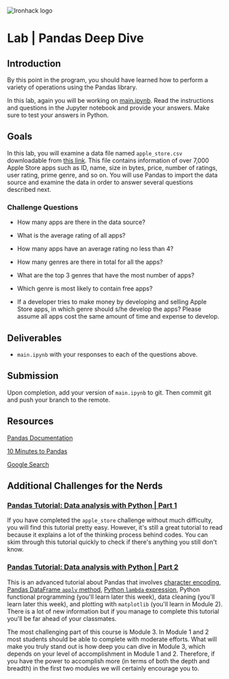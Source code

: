 ![Ironhack logo](https://i.imgur.com/1QgrNNw.png) 

# Lab | Pandas Deep Dive

## Introduction

By this point in the program, you should have learned how to perform a variety of operations using the Pandas library.

In this lab, again you will be working on [main.ipynb](your-code/main.ipynb). Read the instructions and questions in the Jupyter notebook and provide your answers. Make sure to test your answers in Python.

## Goals

In this lab, you will examine a data file named `apple_store.csv` downloadable from [this link](https://s3-eu-west-1.amazonaws.com/ih-materials/uploads/data-static/data/apple_store.csv). This file contains information of over 7,000 Apple Store apps such as ID, name, size in bytes, price, number of ratings, user rating, prime genre, and so on. You will use Pandas to import the data source and examine the data in order to answer several questions described next.

### Challenge Questions

- How many apps are there in the data source?

-  What is the average rating of all apps?

- How many apps have an average rating no less than 4?

- How many genres are there in total for all the apps?

- What are the top 3 genres that have the most number of apps?

- Which genre is most likely to contain free apps?

- If a developer tries to make money by developing and selling Apple Store apps, in which genre should s/he develop the apps? Please assume all apps cost the same amount of time and expense to develop.

## Deliverables

- `main.ipynb` with your responses to each of the questions above.

## Submission

Upon completion, add your version of `main.ipynb` to git. Then commit git and push your branch to the remote.

## Resources

[Pandas Documentation](https://pandas.pydata.org/pandas-docs/stable/api.html)

[10 Minutes to Pandas](https://pandas.pydata.org/pandas-docs/stable/10min.html)

[Google Search](https://www.google.com/search?q=how+to+use+pandas+python)

## Additional Challenges for the Nerds

### [Pandas Tutorial: Data analysis with Python | Part 1](https://www.dataquest.io/blog/pandas-python-tutorial/)

If you have completed the `apple_store` challenge without much difficulty, you will find this tutorial pretty easy. However, it's still a great tutorial to read because it explains a lot of the thinking process behind codes. You can skim through this tutorial quickly to check if there's anything you still don't know.

### [Pandas Tutorial: Data analysis with Python | Part 2](https://www.dataquest.io/blog/pandas-tutorial-python-2/)

This is an advanced tutorial about Pandas that involves [character encoding](http://www.cogsci.nl/blog/a-simple-explanation-of-character-encoding-in-python.html), [Pandas DataFrame `apply` method](https://pandas.pydata.org/pandas-docs/stable/generated/pandas.DataFrame.apply.html), [Python `lambda` expression](https://docs.python.org/3/tutorial/controlflow.html#lambda-expressions), Python functional programming (you'll learn later this week), data cleaning (you'll learn later this week), and plotting with `matplotlib` (you'll learn in Module 2). There is a lot of new information but if you manage to complete this tutorial you'll be far ahead of your classmates.

The most challenging part of this course is Module 3. In Module 1 and 2 most students should be able to complete with moderate efforts. What will make you truly stand out is how deep you can dive in Module 3, which depends on your level of accomplishment in Module 1 and 2. Therefore, if you have the power to accomplish more (in terms of both the depth and breadth) in the first two modules we will certainly encourage you to.
